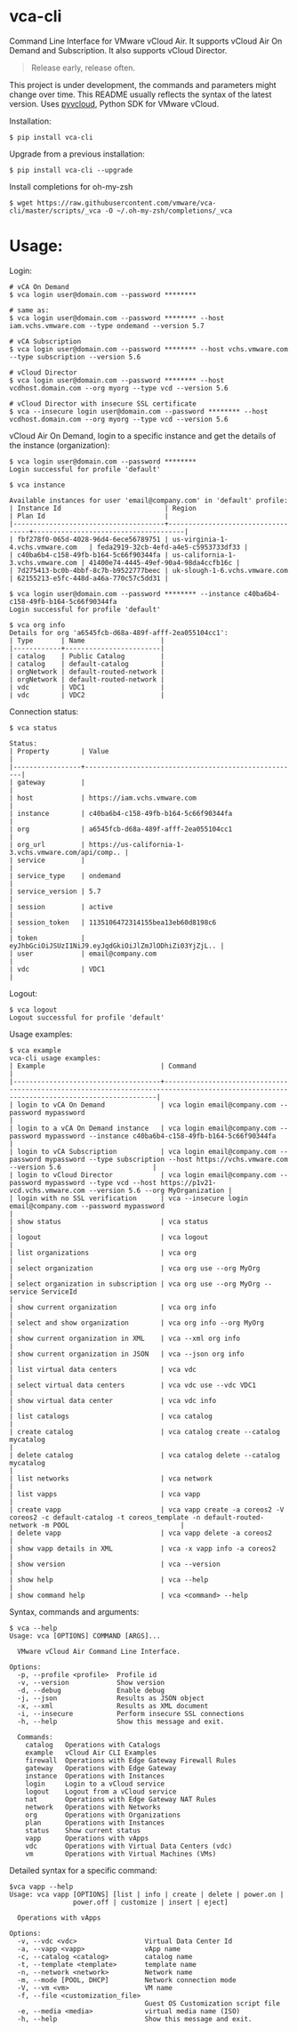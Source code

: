 vca-cli
=======

Command Line Interface for VMware vCloud Air. It supports vCloud Air On Demand and Subscription. It also supports vCloud Director.

> Release early, release often.

This project is under development, the commands and parameters might change over time. This README usually reflects the syntax of the latest version. Uses [pyvcloud](https://github.com/vmware/pyvcloud "Title"), Python SDK for VMware vCloud.

Installation:

    
    $ pip install vca-cli
    

Upgrade from a previous installation:

        
    $ pip install vca-cli --upgrade
    

Install completions for oh-my-zsh

    
    $ wget https://raw.githubusercontent.com/vmware/vca-cli/master/scripts/_vca -O ~/.oh-my-zsh/completions/_vca
    

Usage:
======

Login:

    
    # vCA On Demand
    $ vca login user@domain.com --password ********
    
    # same as:
    $ vca login user@domain.com --password ******** --host iam.vchs.vmware.com --type ondemand --version 5.7
    
    # vCA Subscription
    $ vca login user@domain.com --password ******** --host vchs.vmware.com --type subscription --version 5.6
    
    # vCloud Director
    $ vca login user@domain.com --password ******** --host vcdhost.domain.com --org myorg --type vcd --version 5.6
    
    # vCloud Director with insecure SSL certificate
    $ vca --insecure login user@domain.com --password ******** --host vcdhost.domain.com --org myorg --type vcd --version 5.6
    

vCloud Air On Demand, login to a specific instance and get the details of the instance (organization):

    
    $ vca login user@domain.com --password ********
    Login successful for profile 'default'
    
    $ vca instance
    
    Available instances for user 'email@company.com' in 'default' profile:
    | Instance Id                          | Region                            | Plan Id                              |
    |--------------------------------------+-----------------------------------+--------------------------------------|
    | fbf278f0-065d-4028-96d4-6ece56789751 | us-virginia-1-4.vchs.vmware.com   | feda2919-32cb-4efd-a4e5-c5953733df33 |
    | c40ba6b4-c158-49fb-b164-5c66f90344fa | us-california-1-3.vchs.vmware.com | 41400e74-4445-49ef-90a4-98da4ccfb16c |
    | 7d275413-bc0b-4bbf-8c7b-b9522777beec | uk-slough-1-6.vchs.vmware.com     | 62155213-e5fc-448d-a46a-770c57c5dd31 |
    
    $ vca login user@domain.com --password ******** --instance c40ba6b4-c158-49fb-b164-5c66f90344fa
    Login successful for profile 'default'
    
    $ vca org info
    Details for org 'a6545fcb-d68a-489f-afff-2ea055104cc1':
    | Type       | Name                   |
    |------------+------------------------|
    | catalog    | Public Catalog         |
    | catalog    | default-catalog        |
    | orgNetwork | default-routed-network |
    | orgNetwork | default-routed-network |
    | vdc        | VDC1                   |
    | vdc        | VDC2                   |
    

Connection status:

    
    $ vca status
    
    Status:
    | Property        | Value                                                |
    |-----------------+------------------------------------------------------|
    | gateway         |                                                      |
    | host            | https://iam.vchs.vmware.com                          |
    | instance        | c40ba6b4-c158-49fb-b164-5c66f90344fa                 |
    | org             | a6545fcb-d68a-489f-afff-2ea055104cc1                 |
    | org_url         | https://us-california-1-3.vchs.vmware.com/api/comp.. |
    | service         |                                                      |
    | service_type    | ondemand                                             |
    | service_version | 5.7                                                  |
    | session         | active                                               |
    | session_token   | 1135106472314155bea13eb60d8198c6                     |
    | token           | eyJhbGciOiJSUzI1NiJ9.eyJqdGkiOiJlZmJlODhiZi03YjZjL.. |
    | user            | email@company.com                                    |
    | vdc             | VDC1                                                 |
    

Logout:

    
    $ vca logout
    Logout successful for profile 'default'
    

Usage examples:

    
    $ vca example
    vca-cli usage examples:
    | Example                             | Command                                                                                                                                  |
    |-------------------------------------+------------------------------------------------------------------------------------------------------------------------------------------|
    | login to vCA On Demand              | vca login email@company.com --password mypassword                                                                                        |
    | login to a vCA On Demand instance   | vca login email@company.com --password mypassword --instance c40ba6b4-c158-49fb-b164-5c66f90344fa                                        |
    | login to vCA Subscription           | vca login email@company.com --password mypassword --type subscription --host https://vchs.vmware.com --version 5.6                       |
    | login to vCloud Director            | vca login email@company.com --password mypassword --type vcd --host https://p1v21-vcd.vchs.vmware.com --version 5.6 --org MyOrganization |
    | login with no SSL verification      | vca --insecure login email@company.com --password mypassword                                                                             |
    | show status                         | vca status                                                                                                                               |
    | logout                              | vca logout                                                                                                                               |
    | list organizations                  | vca org                                                                                                                                  |
    | select organization                 | vca org use --org MyOrg                                                                                                                  |
    | select organization in subscription | vca org use --org MyOrg --service ServiceId                                                                                              |
    | show current organization           | vca org info                                                                                                                             |
    | select and show organization        | vca org info --org MyOrg                                                                                                                 |
    | show current organization in XML    | vca --xml org info                                                                                                                       |
    | show current organization in JSON   | vca --json org info                                                                                                                      |
    | list virtual data centers           | vca vdc                                                                                                                                  |
    | select virtual data centers         | vca vdc use --vdc VDC1                                                                                                                   |
    | show virtual data center            | vca vdc info                                                                                                                             |
    | list catalogs                       | vca catalog                                                                                                                              |
    | create catalog                      | vca catalog create --catalog mycatalog                                                                                                   |
    | delete catalog                      | vca catalog delete --catalog mycatalog                                                                                                   |
    | list networks                       | vca network                                                                                                                              |
    | list vapps                          | vca vapp                                                                                                                                 |
    | create vapp                         | vca vapp create -a coreos2 -V coreos2 -c default-catalog -t coreos_template -n default-routed-network -m POOL                            |
    | delete vapp                         | vca vapp delete -a coreos2                                                                                                               |
    | show vapp details in XML            | vca -x vapp info -a coreos2                                                                                                              |
    | show version                        | vca --version                                                                                                                            |
    | show help                           | vca --help                                                                                                                               |
    | show command help                   | vca <command> --help
    

Syntax, commands and arguments:

    
    $ vca --help
    Usage: vca [OPTIONS] COMMAND [ARGS]...
    
      VMware vCloud Air Command Line Interface.
      
    Options:
      -p, --profile <profile>  Profile id
      -v, --version            Show version
      -d, --debug              Enable debug
      -j, --json               Results as JSON object
      -x, --xml                Results as XML document
      -i, --insecure           Perform insecure SSL connections
      -h, --help               Show this message and exit.
      
      Commands:
        catalog   Operations with Catalogs
        example   vCloud Air CLI Examples
        firewall  Operations with Edge Gateway Firewall Rules
        gateway   Operations with Edge Gateway
        instance  Operations with Instances
        login     Login to a vCloud service
        logout    Logout from a vCloud service
        nat       Operations with Edge Gateway NAT Rules
        network   Operations with Networks
        org       Operations with Organizations
        plan      Operations with Instances
        status    Show current status
        vapp      Operations with vApps
        vdc       Operations with Virtual Data Centers (vdc)
        vm        Operations with Virtual Machines (VMs)
          

Detailed syntax for a specific command:

    
    $vca vapp --help
    Usage: vca vapp [OPTIONS] [list | info | create | delete | power.on |
                    power.off | customize | insert | eject]
                    
      Operations with vApps
      
    Options:
      -v, --vdc <vdc>                 Virtual Data Center Id
      -a, --vapp <vapp>               vApp name
      -c, --catalog <catalog>         catalog name
      -t, --template <template>       template name
      -n, --network <network>         Network name
      -m, --mode [POOL, DHCP]         Network connection mode
      -V, --vm <vm>                   VM name
      -f, --file <customization_file>
                                      Guest OS Customization script file
      -e, --media <media>             virtual media name (ISO)
      -h, --help                      Show this message and exit.
      

